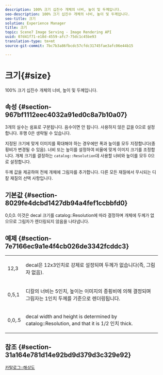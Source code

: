 ```yaml
---
description: 100% 크기 십진수 개체의 너비, 높이 및 두께입니다.
seo-description: 100% 크기 십진수 개체의 너비, 높이 및 두께입니다.
seo-title: 크기
solution: Experience Manager
title: 크기
topic: Scene7 Image Serving - Image Rendering API
uuid: 07d41f71-e18d-4559-afc7-75dc1c45be93
translation-type: tm+mt
source-git-commit: 7bc7b3a86fbcdc57cfdc31745fae3afc06e44b15

---
```



# 크기{#size}

100% 크기 십진수 개체의 너비, 높이 및 두께입니다.

## 속성 {#section-967bf1112eec4032a91ed0c8a7b10a07}

3개의 실수는 쉼표로 구분됩니다. 음수이면 안 됩니다. 사용하지 않은 값을 0으로 설정합니다. 후행 0은 생략될 수 있습니다.

지정된 크기에 맞게 이미지를 확대해야 하는 경우에만 폭과 높이를 모두 지정합니다(종횡비가 변경될 수 있음). 너비 또는 높이를 설정하여 비율에 맞게 이미지 크기를 조정합니다. 개체 크기를 결정하는 `catalog::Resolution`데 사용할 너비와 높이를 모두 0으로 설정합니다.

두께 값을 제공하여 전체 개체에 그림자를 추가합니다. 다른 모든 재질에서 무시되는 디칼 재질의 선택 사항입니다.

## 기본값 {#section-8029fe4dcbd1427db94a4fef1ccbbfd0}

0,0,0. 이것은 decal 크기를 catalog::Resolution에 따라 결정하며 개체에 두께가 없으므로 그림자가 렌더링되지 않음을 나타냅니다.

## 예제 {#section-7e7166ec9a1e4f4cb026de3342fcddc3}

<table id="simpletable_E3503BD975F342C58DDB4C2B56BF0CEE"> 
 <tr class="strow"> 
  <td class="stentry"> <p>12,3 </p></td> 
  <td class="stentry"> <p>decal은 12x3인치로 강제로 설정되며 두께가 없습니다(즉, 그림자 없음). </p></td> 
 </tr> 
 <tr class="strow"> 
  <td class="stentry"> <p>0,5,1 </p></td> 
  <td class="stentry"> <p>디칼의 너비는 5인치, 높이는 이미지의 종횡비에 의해 결정되며 그림자는 1인치 두께를 기준으로 렌더링됩니다. </p></td> 
 </tr> 
 <tr class="strow"> 
  <td class="stentry"> <p>0,0,.5 </p></td> 
  <td class="stentry"> <p>decal width and height is determined by catalog::Resolution, and that it is 1/2 인치 thick. </p></td> 
 </tr> 
</table>

## 참조 {#section-31a164e781d14e92bd9d379d3c329e92}

[카탈로그::해상도](../../../../../ir-api/material-cat/image-rendering-api-ref/c-ir-material-catalog/c-ir-attributes-reference/r-ir-resolution.md#reference-09fe14e6bfbf4db6b7f4369fffecc806)
